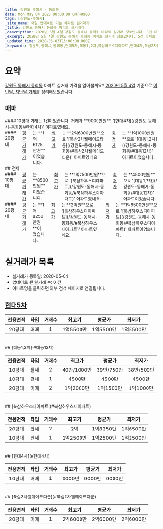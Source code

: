 ```yaml
---
title: 강원도 동해시 - 동회동
date: Mon May 04 2020 00:00:00 GMT+0900
tags: [강원도-동해시]
_site_name: 매일 업데이트 되는 아파트 실거래가
_title: 강원도 동해시 동회동 아파트 실거래가
_description: 2020년 5월 4일 강원도 동해시 동회동 아파트 실거래 정보입니다. 5건 아파트 정보가 있습니다.
_excerpt: 2020년 5월 4일 강원도 동해시 동회동 아파트 실거래 정보입니다. 5건 아파트 정보가 있습니다.
_updated_time: 2020-05-03T15:00:00.000Z
_keywords: 강원도,동해시,동회동,현대5차,대동1,2차,북삼하우스디아파트,현대4차,북삼2차웰메이드타운
---
```





# 요약
<ins>강원도 동해시 동회동</ins> 아파트 실거래 가격을 알아볼까요? <ins>2020년 5월 4일</ins> 기준으로 <ins>이번달, 지난달 거래</ins>를 정리해보았습니다.

## 매매
<div class="container">
<div class="six columns" markdown="1">
#### 10평대
거래는 1건이었습니다. 거래가 **9000만원**, '[현대4차](/강원도-동해시-동회동/#현대4차)' 아파트였네요.
</div>
<div class="six columns" markdown="1">
#### 20평대
<ins>평균 거래가</ins>는 **1억6125만원**이었습니다. <ins>최고가</ins>는 **2억6000만원**으로 '[북삼2차웰메이드타운](/강원도-동해시-동회동/#북삼2차웰메이드타운)' 아파트였네요. <ins>최저가</ins>는 **1억1000만원**으로 '[대동1,2차](/강원도-동해시-동회동/#대동12차)' 아파트이었습니다.
</div>
</div>
## 전세
<div class="container">
<div class="six columns" markdown="1">
#### 10평대
<ins>평균 거래가</ins>는 **8500만원**이었습니다. <ins>최고가</ins>는 **1억2500만원**으로 '[북삼하우스디아파트](/강원도-동해시-동회동/#북삼하우스디아파트)' 아파트였네요. <ins>최저가</ins>는 **4500만원**으로 '[대동1,2차](/강원도-동해시-동회동/#대동12차)' 아파트이었습니다.
</div>
<div class="six columns" markdown="1">
#### 20평대
<ins>평균 거래가</ins>는 **1억8250만원**이었습니다. <ins>최고가</ins>는 **2억원**으로 '[북삼하우스디아파트](/강원도-동해시-동회동/#북삼하우스디아파트)' 아파트였네요. <ins>최저가</ins>는 **1억6500만원**으로 '[북삼하우스디아파트](/강원도-동해시-동회동/#북삼하우스디아파트)' 아파트이었습니다.
</div>
</div>



# 실거래가 목록
- 실거래가 등록일: 2020-05-04
- 업데이트 된 실거래 수: 0 건
- 아파트명을 클릭하면 외부 검색 페이지로 연결됩니다.

## [현대5차](#현대5차)

|전용면적|타입|거래수|최고가|평균가|최저가|
|:---:|:---:|:---:|:---:|:---:|:---:|
|20평대|<span class="deal-type-1">매매</span>|1|1억5500만|1억5500만|1억5500만|

<br/>
## [대동1,2차](#대동12차)

|전용면적|타입|거래수|최고가|평균가|최저가|
|:---:|:---:|:---:|:---:|:---:|:---:|
|10평대|<span class="deal-type-3">월세</span>|2|40만/1000만|39만/750만|38만/500만|
|10평대|<span class="deal-type-2">전세</span>|1|4500만|4500만|4500만|
|20평대|<span class="deal-type-1">매매</span>|2|1억2000만|1억1500만|1억1000만|

<br/>
## [북삼하우스디아파트](#북삼하우스디아파트)

|전용면적|타입|거래수|최고가|평균가|최저가|
|:---:|:---:|:---:|:---:|:---:|:---:|
|20평대|<span class="deal-type-2">전세</span>|2|2억|1억8250만|1억6500만|
|10평대|<span class="deal-type-2">전세</span>|1|1억2500만|1억2500만|1억2500만|

<br/>
## [현대4차](#현대4차)

|전용면적|타입|거래수|최고가|평균가|최저가|
|:---:|:---:|:---:|:---:|:---:|:---:|
|10평대|<span class="deal-type-1">매매</span>|1|9000만|9000만|9000만|

<br/>
## [북삼2차웰메이드타운](#북삼2차웰메이드타운)

|전용면적|타입|거래수|최고가|평균가|최저가|
|:---:|:---:|:---:|:---:|:---:|:---:|
|20평대|<span class="deal-type-1">매매</span>|1|2억6000만|2억6000만|2억6000만|

<br/>



